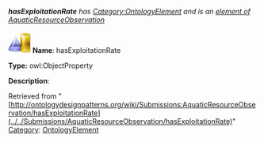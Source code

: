 ___hasExploitationRate__ has [Category:OntologyElement](../../Category/OntologyElement "Category:OntologyElement") and is an [element of](../../Property/ElementOf "Property:ElementOf") [AquaticResourceObservation](../../Submissions/AquaticResourceObservation "Submissions:AquaticResourceObservation")_


  




[![ObjectProperty](../../images/thumb/c/c3/ObjectProperty.gif/45px-ObjectProperty.gif)](../../Image/ObjectProperty.gif "ObjectProperty")
__Name__: hasExploitationRate 


__Type:__ owl:ObjectProperty 


__Description__: 





Retrieved from "[http://ontologydesignpatterns.org/wiki/Submissions:AquaticResourceObservation/hasExploitationRate](../../Submissions/AquaticResourceObservation/hasExploitationRate)"
 [Category](http://ontologydesignpatterns.org/wiki/Special:Categories "Special:Categories"): [OntologyElement](../../Category/OntologyElement "Category:OntologyElement")